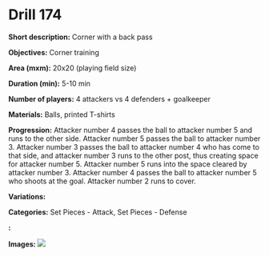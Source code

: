 # Drill 174

**Short description:**
Corner with a back pass

**Objectives:**
Corner training

**Area (mxm):**
20x20 (playing field size)

**Duration (min):**
5-10 min

**Number of players:**
4 attackers vs 4 defenders + goalkeeper

**Materials:**
Balls, printed T-shirts

**Progression:**
Attacker number 4 passes the ball to attacker number 5 and runs to the other side. Attacker number 5 passes the ball to attacker number 3. Attacker number 3 passes the ball to attacker number 4 who has come to that side, and attacker number 3 runs to the other post, thus creating space for attacker number 5. Attacker number 5 runs into the space cleared by attacker number 3. Attacker number 4 passes the ball to attacker number 5 who shoots at the goal. Attacker number 2 runs to cover.

**Variations:**


**Categories:**
Set Pieces - Attack, Set Pieces - Defense

**:**


**Images:**
![](https://www.coachingfutsal.com/\images\ec05dd51937e990d5c4cafae92a669d5939e10e6f708089d365dc2aebab2e06b7ca1d18a92038586219a55f6d537b9a9de9d0a62450971ede53cc0b7cff807704d935a1154da0.jpg)

